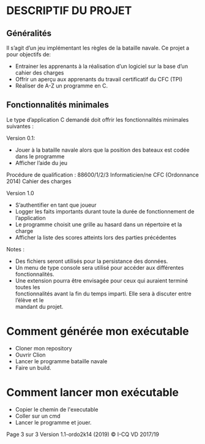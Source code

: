 # DESCRIPTIF	DU	PROJET

## Généralités

Il	s’agit	d’un	jeu	implémentant	les	règles	de	la	bataille	navale.	Ce	projet	a	pour	objectifs	de:

  * Entrainer	les	apprenants	à	la	réalisation	d’un	logiciel	sur	la	base	d’un	cahier	des	charges 
  * Offrir	un	aperçu	aux	apprenants	du	travail	certificatif	du	CFC	(TPI)
  * Réaliser	de	A-Z	un	programme	en	C.
  
## Fonctionnalités minimales
Le	type	d’application	C	demandé	doit	offrir	les	fonctionnalités	minimales	suivantes	:

Version	0.1:

  * Jouer	 à	 la	 bataille	 navale	 alors	 que	 la	 position	 des	 bateaux	 est	 codée	 dans	 le	
programme
  * Afficher	l’aide	du	jeu
  
Procédure	de	qualification :	88600/1/2/3	Informaticien/ne CFC	(Ordonnance 2014) Cahier	des charges

Version	1.0

 * S’authentifier	en	tant	que	joueur
 * Logger	les	faits	importants	durant	toute	la	durée	de	fonctionnement	de	l’application
 * Le	programme	choisit	une	grille	au	hasard	dans	un	répertoire	et	la	charge	
 * Afficher	la	liste	des	scores	atteints	lors	des	parties	précédentes
 
Notes :	

 * Des	fichiers	seront	utilisés	pour	la	persistance	des	données.
 * Un	menu	de	type	console	sera	utilisé	pour	accéder	aux	différentes	fonctionnalités.
 * Une	 extension	 pourra	 être	 envisagée	 pour	 ceux	 qui	 auraient	 terminé	 toutes	 les	
fonctionnalités	avant	la	 fin	du	 temps	imparti.	Elle	sera	à	discuter	entre	l’élève	et	le	
mandant	du	projet.

# Comment générée mon exécutable

* Cloner mon repository 
* Ouvrir Clion 
* Lancer le programme bataille navale
* Faire un build.

# Comment lancer mon exécutable

* Copier le chemin de l'executable
* Coller sur un cmd
* Lancer le programme et jouer.

Page	3 sur	3                                                     Version	1.1-ordo2k14 (2019)
                                                                 ©	I-CQ	VD	2017/19

